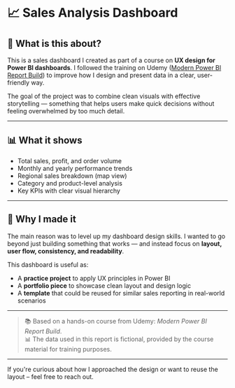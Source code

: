 # 📈 Sales Analysis Dashboard

## 📌 What is this about?

This is a sales dashboard I created as part of a course on **UX design for Power BI dashboards**. I followed the training on Udemy ([Modern Power BI Report Build](https://www.udemy.com/course/modern-powerbi-report-build/learn/lecture/38359380?start=0#overview)) to improve how I design and present data in a clear, user-friendly way.

The goal of the project was to combine clean visuals with effective storytelling — something that helps users make quick decisions without feeling overwhelmed by too much detail.

---

## 📊 What it shows

- Total sales, profit, and order volume  
- Monthly and yearly performance trends  
- Regional sales breakdown (map view)  
- Category and product-level analysis  
- Key KPIs with clear visual hierarchy

---

## 🎯 Why I made it

The main reason was to level up my dashboard design skills. I wanted to go beyond just building something that works — and instead focus on **layout, user flow, consistency, and readability**.

This dashboard is useful as:

- A **practice project** to apply UX principles in Power BI  
- A **portfolio piece** to showcase clean layout and design logic  
- A **template** that could be reused for similar sales reporting in real-world scenarios

---

> 📚 Based on a hands-on course from Udemy: *Modern Power BI Report Build*.  
> 📊 The data used in this report is fictional, provided by the course material for training purposes.

---

If you're curious about how I approached the design or want to reuse the layout – feel free to reach out.
